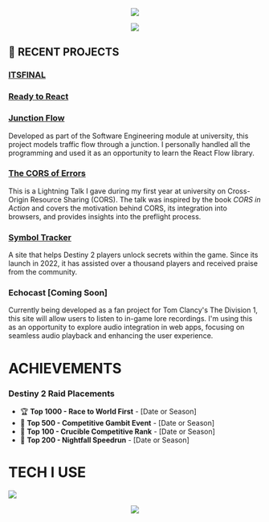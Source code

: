 <p align="center">
  <img src="https://capsule-render.vercel.app/api?type=waving&height=300&color=26bbff&text=ASTRAL%20LABS&fontColor=ffffff"/>
</p>

<center>
  <img src="https://media4.giphy.com/media/v1.Y2lkPTc5MGI3NjExNzl6OXZtcDFlcGs0aWJoZ3k5MXhheW85ZWE3YmVhNGY3dDljdHRsciZlcD12MV9pbnRlcm5hbF9naWZfYnlfaWQmY3Q9Zw/1sfScbaA2DKcGLVYev/giphy.gif"/>
</center>

<h2>📝 RECENT PROJECTS</h2>
<h3><a href="https://itsfinal.net">ITSFINAL</a><br></h3>
<p></p>
<h3><a href="https://readytoreact.net/">Ready to React</a><br></h3>
<p></p>
<h3><a href="https://cs261-prod.pages.dev/">Junction Flow</a><br></h3>
<p>Developed as part of the Software Engineering module at university, this project models traffic flow through a junction. I personally handled all the programming and used it as an opportunity to learn the React Flow library.</p>
<h3><a href="https://youtu.be/nFrap_AjdP4?si=6MdG9qj0C7nYvRTy">The CORS of Errors</a><br></h3>
<p>This is a Lightning Talk I gave during my first year at university on Cross-Origin Resource Sharing (CORS). The talk was inspired by the book <i>CORS in Action</i> and covers the motivation behind CORS, its integration into browsers, and provides insights into the preflight process.</p>
<h3><a href="https://symboltracker.net">Symbol Tracker</a><br></h3>
<p>A site that helps Destiny 2 players unlock secrets within the game. Since its launch in 2022, it has assisted over a thousand players and received praise from the community.</p>
<h3>Echocast [Coming Soon]<br></h3>
<p>Currently being developed as a fan project for Tom Clancy's The Division 1, this site will allow users to listen to in-game lore recordings. I'm using this as an opportunity to explore audio integration in web apps, focusing on seamless audio playback and enhancing the user experience.</p>

<div>
  <h1>ACHIEVEMENTS</h1>
  <h3>Destiny 2 Raid Placements</h3>
  <ul>
    <li>🏆 <strong>Top 1000 - Race to World First</strong> - [Date or Season]</li>
    <li>🥇 <strong>Top 500 - Competitive Gambit Event</strong> - [Date or Season]</li>
    <li>🥈 <strong>Top 100 - Crucible Competitive Rank</strong> - [Date or Season]</li>
    <li>🥉 <strong>Top 200 - Nightfall Speedrun</strong> - [Date or Season]</li>
  </ul>
</div>

<div>
  <h1>TECH I USE</h1>
  <img src="https://skillicons.dev/icons?i=js,ts,html,css,react,nextjs,redux,tailwind,nodejs,mongodb,postgres,cloudflare,vite,git)"/>
</div>

<p align="center">
  <img src="https://capsule-render.vercel.app/api?type=waving&height=300&color=26bbff&text=END%20OF%20LINE&fontColor=ffffff&section=footer"/>
</p>
